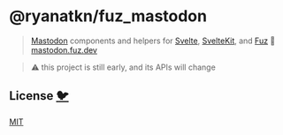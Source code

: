 # @ryanatkn/fuz_mastodon

> [Mastodon](https://github.com/mastodon/mastodon) components and helpers for
> [Svelte](https://github.com/sveltejs/svelte), [SvelteKit](https://github.com/sveltejs/kit),
> and [Fuz](https://github.com/ryanatkn/fuz)
> 🦣 [mastodon.fuz.dev](https://mastodon.fuz.dev/)

> ⚠️ this project is still early, and its APIs will change

## License [🐦](https://wikipedia.org/wiki/Free_and_open-source_software)

[MIT](LICENSE)
